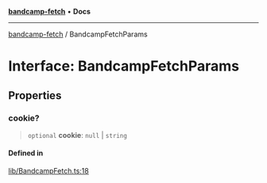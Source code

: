 [**bandcamp-fetch**](../README.md) • **Docs**

***

[bandcamp-fetch](../README.md) / BandcampFetchParams

# Interface: BandcampFetchParams

## Properties

### cookie?

> `optional` **cookie**: `null` \| `string`

#### Defined in

[lib/BandcampFetch.ts:18](https://github.com/patrickkfkan/bandcamp-fetch/blob/d7908af6ae5080a27ddea05f2631b8fc5129d64d/src/lib/BandcampFetch.ts#L18)
